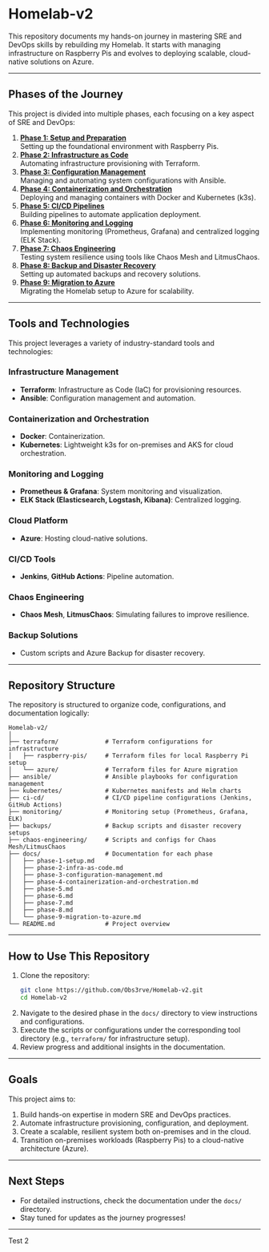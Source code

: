 # **Homelab-v2**

This repository documents my hands-on journey in mastering SRE and DevOps skills by rebuilding my Homelab. It starts with managing infrastructure on Raspberry Pis and evolves to deploying scalable, cloud-native solutions on Azure.

---

## **Phases of the Journey**
This project is divided into multiple phases, each focusing on a key aspect of SRE and DevOps:

1. **[Phase 1: Setup and Preparation](docs/phase-1-setup.md)**  
   Setting up the foundational environment with Raspberry Pis.
2. **[Phase 2: Infrastructure as Code](docs/phase-2-infra-as-code.md)**  
   Automating infrastructure provisioning with Terraform.
3. **[Phase 3: Configuration Management](docs/phase-3-configuration-management.md)**  
   Managing and automating system configurations with Ansible.
4. **[Phase 4: Containerization and Orchestration](docs/phase-4-containerization-and-orchestration.md)**  
   Deploying and managing containers with Docker and Kubernetes (k3s).
5. **[Phase 5: CI/CD Pipelines](docs/phase-5.md)**  
   Building pipelines to automate application deployment.
6. **[Phase 6: Monitoring and Logging](docs/phase-6.md)**  
   Implementing monitoring (Prometheus, Grafana) and centralized logging (ELK Stack).
7. **[Phase 7: Chaos Engineering](docs/phase-7.md)**  
   Testing system resilience using tools like Chaos Mesh and LitmusChaos.
8. **[Phase 8: Backup and Disaster Recovery](docs/phase-8.md)**  
   Setting up automated backups and recovery solutions.
9. **[Phase 9: Migration to Azure](docs/phase-9-migration-to-azure.md)**  
   Migrating the Homelab setup to Azure for scalability.

---

## **Tools and Technologies**
This project leverages a variety of industry-standard tools and technologies:

### **Infrastructure Management**
- **Terraform**: Infrastructure as Code (IaC) for provisioning resources.
- **Ansible**: Configuration management and automation.

### **Containerization and Orchestration**
- **Docker**: Containerization.
- **Kubernetes**: Lightweight k3s for on-premises and AKS for cloud orchestration.

### **Monitoring and Logging**
- **Prometheus & Grafana**: System monitoring and visualization.
- **ELK Stack (Elasticsearch, Logstash, Kibana)**: Centralized logging.

### **Cloud Platform**
- **Azure**: Hosting cloud-native solutions.

### **CI/CD Tools**
- **Jenkins**, **GitHub Actions**: Pipeline automation.

### **Chaos Engineering**
- **Chaos Mesh**, **LitmusChaos**: Simulating failures to improve resilience.

### **Backup Solutions**
- Custom scripts and Azure Backup for disaster recovery.

---

## **Repository Structure**
The repository is structured to organize code, configurations, and documentation logically:

```
Homelab-v2/
│
├── terraform/             # Terraform configurations for infrastructure
│   ├── raspberry-pis/     # Terraform files for local Raspberry Pi setup
│   └── azure/             # Terraform files for Azure migration
├── ansible/               # Ansible playbooks for configuration management
├── kubernetes/            # Kubernetes manifests and Helm charts
├── ci-cd/                 # CI/CD pipeline configurations (Jenkins, GitHub Actions)
├── monitoring/            # Monitoring setup (Prometheus, Grafana, ELK)
├── backups/               # Backup scripts and disaster recovery setups
├── chaos-engineering/     # Scripts and configs for Chaos Mesh/LitmusChaos
├── docs/                  # Documentation for each phase
│   ├── phase-1-setup.md
│   ├── phase-2-infra-as-code.md
│   ├── phase-3-configuration-management.md
│   ├── phase-4-containerization-and-orchestration.md
│   ├── phase-5.md
│   ├── phase-6.md
│   ├── phase-7.md
│   ├── phase-8.md
│   └── phase-9-migration-to-azure.md
└── README.md              # Project overview
```

---

## **How to Use This Repository**
1. Clone the repository:
   ```bash
   git clone https://github.com/Obs3rve/Homelab-v2.git
   cd Homelab-v2
   ```
2. Navigate to the desired phase in the `docs/` directory to view instructions and configurations.
3. Execute the scripts or configurations under the corresponding tool directory (e.g., `terraform/` for infrastructure setup).
4. Review progress and additional insights in the documentation.

---

## **Goals**
This project aims to:
1. Build hands-on expertise in modern SRE and DevOps practices.
2. Automate infrastructure provisioning, configuration, and deployment.
3. Create a scalable, resilient system both on-premises and in the cloud.
4. Transition on-premises workloads (Raspberry Pis) to a cloud-native architecture (Azure).

---

## **Next Steps**
- For detailed instructions, check the documentation under the `docs/` directory.
- Stay tuned for updates as the journey progresses!

 ---

Test 2